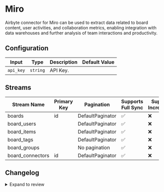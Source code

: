 # Miro

Airbyte connector for Miro can be used to extract data related to board content, user activities, and collaboration metrics, enabling integration with data warehouses and further analysis of team interactions and productivity.

## Configuration

| Input | Type | Description | Default Value |
|-------|------|-------------|---------------|
| `api_key` | `string` | API Key.  |  |

## Streams
| Stream Name | Primary Key | Pagination | Supports Full Sync | Supports Incremental |
|-------------|-------------|------------|---------------------|----------------------|
| boards | id | DefaultPaginator | ✅ |  ❌  |
| board_users |  | DefaultPaginator | ✅ |  ❌  |
| board_items |  | DefaultPaginator | ✅ |  ❌  |
| board_tags |  | DefaultPaginator | ✅ |  ❌  |
| board_groups |  | No pagination | ✅ |  ❌  |
| board_connectors | id | DefaultPaginator | ✅ |  ❌  |

## Changelog

<details>
  <summary>Expand to review</summary>

| Version          | Date              | Pull Request | Subject        |
|------------------|-------------------|--------------|----------------|
| 0.0.35 | 2025-09-02 | [65805](https://github.com/airbytehq/airbyte/pull/65805) | Update dependencies |
| 0.0.34 | 2025-08-23 | [65173](https://github.com/airbytehq/airbyte/pull/65173) | Update dependencies |
| 0.0.33 | 2025-08-09 | [64698](https://github.com/airbytehq/airbyte/pull/64698) | Update dependencies |
| 0.0.32 | 2025-08-02 | [64295](https://github.com/airbytehq/airbyte/pull/64295) | Update dependencies |
| 0.0.31 | 2025-07-26 | [63928](https://github.com/airbytehq/airbyte/pull/63928) | Update dependencies |
| 0.0.30 | 2025-07-19 | [63436](https://github.com/airbytehq/airbyte/pull/63436) | Update dependencies |
| 0.0.29 | 2025-07-12 | [63209](https://github.com/airbytehq/airbyte/pull/63209) | Update dependencies |
| 0.0.28 | 2025-07-05 | [62579](https://github.com/airbytehq/airbyte/pull/62579) | Update dependencies |
| 0.0.27 | 2025-06-28 | [62371](https://github.com/airbytehq/airbyte/pull/62371) | Update dependencies |
| 0.0.26 | 2025-06-21 | [61890](https://github.com/airbytehq/airbyte/pull/61890) | Update dependencies |
| 0.0.25 | 2025-06-14 | [61031](https://github.com/airbytehq/airbyte/pull/61031) | Update dependencies |
| 0.0.24 | 2025-05-24 | [60063](https://github.com/airbytehq/airbyte/pull/60063) | Update dependencies |
| 0.0.23 | 2025-05-03 | [59492](https://github.com/airbytehq/airbyte/pull/59492) | Update dependencies |
| 0.0.22 | 2025-04-27 | [59051](https://github.com/airbytehq/airbyte/pull/59051) | Update dependencies |
| 0.0.21 | 2025-04-19 | [58496](https://github.com/airbytehq/airbyte/pull/58496) | Update dependencies |
| 0.0.20 | 2025-04-12 | [57898](https://github.com/airbytehq/airbyte/pull/57898) | Update dependencies |
| 0.0.19 | 2025-04-05 | [57082](https://github.com/airbytehq/airbyte/pull/57082) | Update dependencies |
| 0.0.18 | 2025-03-29 | [56705](https://github.com/airbytehq/airbyte/pull/56705) | Update dependencies |
| 0.0.17 | 2025-03-22 | [56063](https://github.com/airbytehq/airbyte/pull/56063) | Update dependencies |
| 0.0.16 | 2025-03-08 | [55499](https://github.com/airbytehq/airbyte/pull/55499) | Update dependencies |
| 0.0.15 | 2025-03-01 | [54804](https://github.com/airbytehq/airbyte/pull/54804) | Update dependencies |
| 0.0.14 | 2025-02-22 | [54368](https://github.com/airbytehq/airbyte/pull/54368) | Update dependencies |
| 0.0.13 | 2025-02-15 | [53849](https://github.com/airbytehq/airbyte/pull/53849) | Update dependencies |
| 0.0.12 | 2025-02-08 | [53306](https://github.com/airbytehq/airbyte/pull/53306) | Update dependencies |
| 0.0.11 | 2025-02-01 | [52779](https://github.com/airbytehq/airbyte/pull/52779) | Update dependencies |
| 0.0.10 | 2025-01-25 | [52243](https://github.com/airbytehq/airbyte/pull/52243) | Update dependencies |
| 0.0.9 | 2025-01-18 | [51827](https://github.com/airbytehq/airbyte/pull/51827) | Update dependencies |
| 0.0.8 | 2025-01-11 | [51182](https://github.com/airbytehq/airbyte/pull/51182) | Update dependencies |
| 0.0.7 | 2024-12-28 | [50658](https://github.com/airbytehq/airbyte/pull/50658) | Update dependencies |
| 0.0.6 | 2024-12-21 | [50135](https://github.com/airbytehq/airbyte/pull/50135) | Update dependencies |
| 0.0.5 | 2024-12-14 | [49629](https://github.com/airbytehq/airbyte/pull/49629) | Update dependencies |
| 0.0.4 | 2024-12-12 | [48922](https://github.com/airbytehq/airbyte/pull/48922) | Update dependencies |
| 0.0.3 | 2024-11-04 | [48262](https://github.com/airbytehq/airbyte/pull/48262) | Update dependencies |
| 0.0.2 | 2024-10-29 | [47885](https://github.com/airbytehq/airbyte/pull/47885) | Update dependencies |
| 0.0.1 | 2024-10-18 | | Initial release by [@parthiv11](https://github.com/parthiv11) via Connector Builder |

</details>
